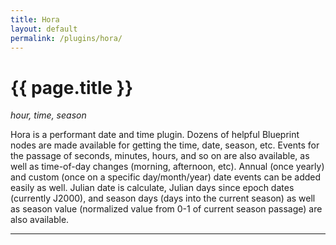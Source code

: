 ```yaml
---
title: Hora
layout: default
permalink: /plugins/hora/
---
```


<i class="far fa-clock"></i> <h1>{{ page.title }}</h1>

_hour, time, season_

Hora is a performant date and time plugin. Dozens of helpful Blueprint nodes are made available for getting the time, date, season, etc. Events for the passage of seconds, minutes, hours, and so on are also available, as well as time-of-day changes (morning, afternoon, etc). Annual (once yearly) and custom (once on a specific day/month/year) date events can be added easily as well. Julian date is calculate, Julian days since epoch dates (currently J2000), and season days (days into the current season) as well as season value (normalized value from 0-1 of current season passage) are also available.

-----
